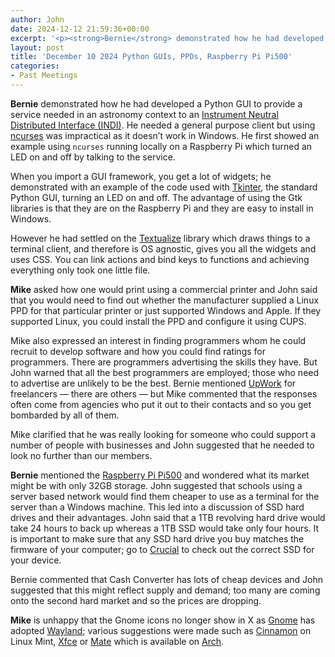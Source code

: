 ```yaml
---
author: John
date: 2024-12-12 21:59:36+00:00
excerpt: '<p><strong>Bernie</strong> demonstrated how he had developed a Python GUI to provide a service needed in an astronomy context to an <a href="http://www.indilib.org/api/index.html" type="text/html" role="link">Instrument Neutral Distributed Interface (INDI)</a>. He needed a general purpose client but using <a href="https://invisible-island.net/ncurses/announce.html" type="text/html" role="link">ncurses</a> was impractical as it doesn’t work in Windows. He first showed an example using <code>ncurses</code> running locally on a Raspberry Pi which turned an LED on and off by talking to the service.</p><p>When you import a GUI framework, you get a lot of widgets; he demonstrated with an example of the code used with <a href="https://www.pythonguis.com/topics/tkinter/" type="text/html" role="link">Tkinter</a>, the standard Python GUI, turning an LED on and off. The advantage of using the Gtk libraries is that they are on the Raspberry Pi and they are easy to install in Windows.</p>'
layout: post
title: 'December 10 2024 Python GUIs, PPDs, Raspberry Pi Pi500'
categories:
- Past Meetings
---
```

<p><strong>Bernie</strong> demonstrated how he had developed a Python GUI to provide a service needed in an astronomy context to an <a href="http://www.indilib.org/api/index.html" type="text/html" role="link">Instrument Neutral Distributed Interface (INDI)</a>. He needed a general purpose client but using <a href="https://invisible-island.net/ncurses/announce.html" type="text/html" role="link">ncurses</a> was impractical as it doesn’t work in Windows. He first showed an example using <code>ncurses</code> running locally on a Raspberry Pi which turned an LED on and off by talking to the service.</p><p>When you import a GUI framework, you get a lot of widgets; he demonstrated with an example of the code used with <a href="https://www.pythonguis.com/topics/tkinter/" type="text/html" role="link">Tkinter</a>, the standard Python GUI, turning an LED on and off. The advantage of using the Gtk libraries is that they are on the Raspberry Pi and they are easy to install in Windows.</p><p>However he had settled on the <a href="https://www.textualize.io/" type="text/html" role="link">Textualize</a> library which draws things to a terminal client, and therefore is OS agnostic, gives you all the widgets and uses CSS. You can link actions and bind keys to functions and achieving everything only took one little file.</p><p><strong>Mike</strong> asked how one would print using a commercial printer and John said that you would need to find out whether the manufacturer supplied a Linux PPD for that particular printer or just supported Windows and Apple. If they supported Linux, you could install the PPD and configure it using CUPS.</p><p>Mike also expressed an interest in finding programmers whom he could recruit to develop software and how you could find ratings for programmers. There are programmers advertising the skills they have. But John warned that all the best programmers are employed; those who need to advertise are unlikely to be the best. Bernie mentioned <a href="https://www.upwork.com/" type="text/html" role="link">UpWork</a> for freelancers — there are others — but Mike commented that the responses often come from agencies who put it out to their contacts and so you get bombarded by all of them.</p><p>Mike clarified that he was really looking for someone who could support a number of people with businesses and John suggested that he needed to look no further than our members.</p><p><strong>Bernie</strong> mentioned the <a href="https://www.raspberrypi.com/news/raspberry-pi-500-and-raspberry-pi-monitor-on-sale-now/" type="text/html" role="link">Raspberry Pi Pi500</a> and wondered what its market might be with only 32GB storage. John suggested that schools using a server based network would find them cheaper to use as a terminal for the server than a Windows machine. This led into a discussion of SSD hard drives and their advantages. John said that a 1TB revolving hard drive would take 24 hours to back up whereas a 1TB SSD would take only four hours. It is important to make sure that any SSD hard drive you buy matches the firmware of your computer; go to <a href="https://uk.crucial.com/" type="text/html" role="link">Crucial</a> to check out the correct SSD for your device.</p><p>Bernie commented that Cash Converter has lots of cheap devices and John suggested that this might reflect supply and demand; too many are coming onto the second hard market and so the prices are dropping.</p><p><strong>Mike</strong> is unhappy that the Gnome icons no longer show in X as <a href="https://www.gnome.org/" type="text/html" role="link">Gnome</a> has adopted <a href="https://wayland.freedesktop.org/" type="text/html" role="link">Wayland</a>; various suggestions were made such as <a href="https://cinnamon-spices.linuxmint.com/" type="text/html" role="link">Cinnamon</a> on Linux Mint, <a href="https://xfce.org/" type="text/html" role="link">Xfce</a> or <a href="https://mate-desktop.org/" type="text/html" role="link">Mate</a> which is available on <a href="https://archlinux.org/" type="text/html" role="link">Arch</a>.</p>
